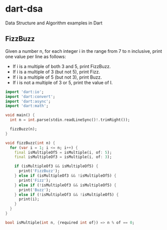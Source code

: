 # dart-dsa
Data Structure and Algorithm examples in Dart


## FizzBuzz

Given a number n, for each integer i in the range from 7 to n inclusive, print one value per line as follows:

- If i is a multiple of both 3 and 5, print FizzBuzz.
- If i is a multiple of 3 (but not 5), print Fizz.
- If i is a multiple of 5 (but not 3), print Buzz.
- If i is not a multiple of 3 or 5, print the value of I.

```dart
import 'dart:io';
import 'dart:convert';
import 'dart:async';
import 'dart:math';

void main() {
  int n = int.parse(stdin.readLineSync()!.trimRight());

  fizzBuzz(n);
}

void fizzBuzz(int n) {
  for (var i = 1; i <= n; i++) {
    final isMultipleOf5 = isMultiple(i, of: 5);
    final isMultipleOf3 = isMultiple(i, of: 3);

    if (isMultipleOf3 && isMultipleOf5) {
      print('FizzBuzz');
    } else if (isMultipleOf3 && !isMultipleOf5) {
      print('Fizz');
    } else if (!isMultipleOf3 && isMultipleOf5) {
      print('Buzz');
    } else if (!isMultipleOf3 && !isMultipleOf5) {
      print(i);
    }
  }
}

bool isMultiple(int n, {required int of}) => n % of == 0;
```
